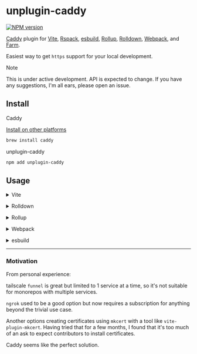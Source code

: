 # unplugin-caddy

[![NPM version](https://img.shields.io/npm/v/unplugin-caddy?color=a1b858&label=)](https://npm.im/unplugin-caddy)

[Caddy](https://caddyserver.com) plugin for [Vite](https://vite.dev),
[Rspack](https://rspack.rs), [esbuild](https://esbuild.github.io),
[Rollup](https://rollupjs.org), [Rolldown](https://rolldown.rs),
[Webpack](https://webpack.js.org), and [Farm](https://farmfe.org).

Easiest way to get `https` support for your local development.

> [!NOTE]
> This is under active development. API is expected to change.
> If you have any suggestions, I'm all ears, please open an issue.

## Install

Caddy

[Install on other platforms](https://caddyserver.com/docs/install)

```bash
brew install caddy
```

unplugin-caddy

```bash
npm add unplugin-caddy
```

## Usage

<details>
<summary>Vite</summary><br>

```ts
// vite.config.ts
import Caddy from 'unplugin-caddy/vite'

export default defineConfig({
  plugins: [
    Caddy({
      enfore: 'pre',
      options: {
        https: true,
        host: 'localhost',
        domains: ['play.localhost'],
      }
    }),
  ],
})
```

Example: [`./example/vite.config.ts`](./example/vite.config.ts)

<br></details>

<details>
<summary>Rolldown</summary><br>

```ts
// rolldown.config.ts
import Caddy from 'unplugin-caddy/rolldown'

export default defineConfig({
  plugins: [
    Caddy({
      enforce: 'pre',
      options: {
        https: true,
        host: 'localhost',
        domains: ['play.localhost'],
      }
    }),
  ],
})
```

<br></details>

<details>
<summary>Rollup</summary><br>

```ts
// rollup.config.js
import Caddy from 'unplugin-caddy/rollup'

export default {
  plugins: [
    Caddy({
      enforce: 'pre',
      options: {
        https: true,
        host: 'localhost',
        domains: ['play.localhost'],
      }
    }),
  ],
}
```

<br></details>

<details>
<summary>Webpack</summary><br>

```ts
// webpack.config.js
module.exports = {
  /* ... */
  plugins: [
    require('unplugin-caddy/webpack')({
      enforce: 'pre',
      options: {
        https: true,
        host: 'localhost',
        domains: ['play.localhost'],
      }
    })
  ]
}
```

<br></details>

<details>
<summary>esbuild</summary><br>

```ts
// esbuild.config.js
import { build } from 'esbuild'
import Caddy from 'unplugin-caddy/esbuild'

build({
  plugins: [Caddy({
    enforce: 'pre',
    options: {
      https: true,
      host: 'localhost',
      domains: ['play.localhost'],
    }
  })]
})
```

<br></details>

_____

### Motivation

From personal experience:

tailscale `funnel` is great but limited to 1 service at a time,
so it's not suitable for monorepos with multiple services.

`ngrok` used to be a good option but now requires a subscription for anything beyond the trivial use case.

Another options creating certificates using `mkcert` with a tool like `vite-plugin-mkcert`.
Having tried that for a few months, I found that it's too much of an ask to expect contributors to install certificates.

Caddy seems like the perfect solution.
